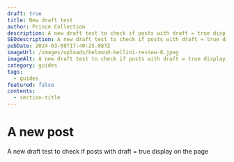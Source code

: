 ```yaml
---
draft: true
title: New draft test
author: Prince Collection
description: A new draft test to check if posts with draft = true display on the page
SEOdescription: A new draft test to check if posts with draft = true display on the page
pubDate: 2024-03-08T17:40:25.087Z
imageUrl: /images/uploads/belmond-bellini-review-8.jpeg
imageAlt: A new draft test to check if posts with draft = true display on the page
category: guides
tags:
  - guides
featured: false
contents:
  - section-title
---
```

# A new post

A new draft test to check if posts with draft = true display on the page
